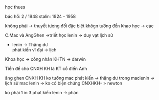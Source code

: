 học thues



bác hồ: 2 / 1948
stalin:  1924 - 1958

không phải -> thuyết tương đối đặc biệt
khôgn tưởng đến khao học -> các 

C.Mac và AngGhen 
->triết học lenin ->  duy vạt lịch sử 
+ lenin -> Thặng dư  
phát kiến vĩ đại -> lịch 

Khoa học -> công nhân
KHTN -> darwin

Tiền đề cho CNXH KH là KT cổ điển Anh


ăng ghen
	CNXH KH ko tưởng mac 
	phát kiến -> thặng dư
	trong maclenin -> lịch sử
	mac lenin -> ko có biện chứng
	CNXHKH- > newton


ko phải 1 in 3 phát kiến lenin -> phản